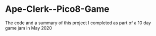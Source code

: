 # Ape-Clerk--Pico8-Game
The code and a summary of this project I completed as part of a 10 day game jam in May 2020
